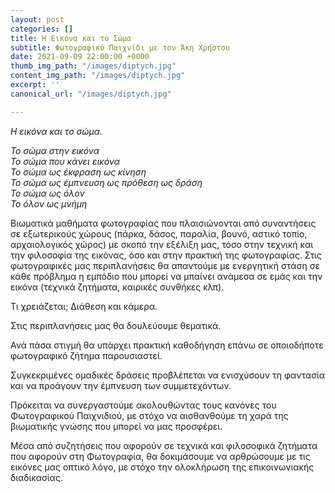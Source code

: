 ```yaml
---
layout: post
categories: []
title: Η Εικόνα και το Σώμα
subtitle: Φωτογραφικό Παιχνίδι με τον Άκη Χρήστου
date: 2021-09-09 22:00:00 +0000
thumb_img_path: "/images/diptych.jpg"
content_img_path: "/images/diptych.jpg"
excerpt: ''
canonical_url: "/images/diptych.jpg"

---
```

_Η εικόνα και το σώμα._

_Το σώμα στην εικόνα  
Το σώμα που κάνει εικόνα  
Το σώμα ως έκφραση ως κίνηση  
Το σώμα ως έμπνευση ως πρόθεση ως δράση  
Το σώμα ως όλον  
Το όλον ως μνήμη_

Βιωματικά μαθήματα φωτογραφίας που πλαισιώνονται από συναντήσεις σε εξωτερικούς χώρους (πάρκα, δάσος, παραλία, βουνό, αστικό τοπίο, αρχαιολογικός χώρος) με σκοπό την εξέλιξη μας, τόσο στην τεχνική και την φιλοσοφία της εικόνας, όσο και στην πρακτική της φωτογραφίας. Στις φωτογραφικές μας περιπλανήσεις θα απαντούμε με ενεργητική στάση σε κάθε πρόβλημα η εμπόδιο που μπορεί να μπαίνει ανάμεσα σε εμάς και την εικόνα (τεχνικά ζητήματα, καιρικές συνθήκες κλπ).

Τι χρειάζεται; Διάθεση και κάμερα.

Στις περιπλανήσεις μας θα δουλεύουμε θεματικά.

Ανά πάσα στιγμή θα υπάρχει πρακτική καθοδήγηση επάνω σε οποιοδήποτε φωτογραφικό ζήτημα παρουσιαστεί.

Συγκεκριμένες ομαδικές δράσεις προβλέπεται να ενισχύσουν τη φαντασία και να προάγουν την έμπνευση των συμμετεχόντων.

Πρόκειται να συνεργαστούμε ακολουθώντας τους κανόνες του Φωτογραφικού Παιχνιδιού, με στόχο να αισθανθούμε τη χαρά της βιωματικής γνώσης που μπορεί να μας προσφέρει.

Μέσα από συζητήσεις που αφορούν σε τεχνικά και φιλοσοφικά ζητήματα που αφορούν στη Φωτογραφία, θα δοκιμάσουμε να αρθρώσουμε με τις εικόνες μας οπτικό λόγο, με στόχο την ολοκλήρωση της επικοινωνιακής διαδικασίας.